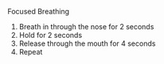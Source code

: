 Focused Breathing

1. Breath in through the nose for 2 seconds
1. Hold for 2 seconds
1. Release through the mouth for 4 seconds
1. Repeat